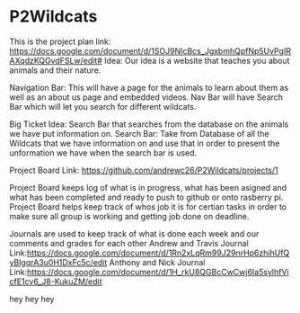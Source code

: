 # P2Wildcats
This is the project plan link:
https://docs.google.com/document/d/1SOJ9NIcBcs_JgxbmhQpfNp5UvPgIRAXqdzKQGvdFSLw/edit#
Idea: Our idea is a website that teaches you about animals and their nature.

Navigation Bar: This will have a page for the animals to learn about them as well as an about us page and embedded videos.
  Nav Bar will have Search Bar which will let you search for different wildcats.

Big Ticket Idea: Search Bar that searches from the database on the animals we have put information on.
Search Bar: Take from Database of all the Wildcats that we have information on and use that in order to present the unformation we have when the search bar is used.

Project Board Link:
https://github.com/andrewc26/P2Wildcats/projects/1

Project Board keeps log of what is in progress, what has been asigned and what has been completed and ready to push to github or onto rasberry pi.
Project Board helps keep track of whos job it is for certian tasks in order to make sure all group is working and getting job done on deadline.

Journals are used to keep track of what is done each week and our comments and grades for each other
Andrew and Travis Journal Link:https://docs.google.com/document/d/1Rn2xLqRm99J29nrHp6zhihUfQyBIgqrA3u0H1DxFc5c/edit
Anthony and Nick Journal Link:https://docs.google.com/document/d/1H_rkU8QGBcCwCwj6Ia5sylhfVicfE1cv6_J8-KukuZM/edit




hey hey hey